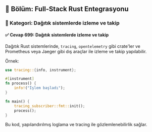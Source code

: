 ## 📘 Bölüm: Full-Stack Rust Entegrasyonu  
### 🔹 Kategori: Dağıtık sistemlerde izleme ve takip  
#### ✅ Cevap 699: Dağıtık sistemlerde izleme ve takip

Dağıtık Rust sistemlerinde, `tracing`, `opentelemetry` gibi crate'ler ve Prometheus veya Jaeger gibi dış araçlar ile izleme ve takip yapılabilir.

Örnek:
```rust
use tracing::{info, instrument};

#[instrument]
fn process() {
    info!("İşlem başladı");
}

fn main() {
    tracing_subscriber::fmt::init();
    process();
}
```
Bu kod, yapılandırılmış loglama ve tracing ile gözlemlenebilirlik sağlar.
